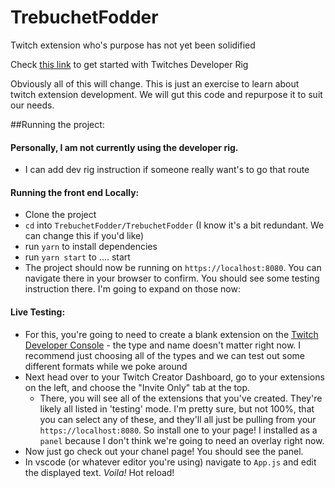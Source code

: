 # TrebuchetFodder

Twitch extension who's purpose has not yet been solidified

Check [this link](https://dev.twitch.tv/docs/extensions/rig) to get started with Twitches Developer Rig

Obviously all of this will change. This is just an exercise to learn about twitch extension development. We will gut this code and repurpose it to suit our needs.

##Running the project:

#### Personally, I am not currently using the developer rig.

- I can add dev rig instruction if someone really want's to go that route

#### Running the front end Locally:

- Clone the project
- `cd` into `TrebuchetFodder/TrebuchetFodder` (I know it's a bit redundant. We can change this if you'd like)
- run `yarn` to install dependencies
- run `yarn start` to .... start
- The project should now be running on `https://localhost:8080`. You can navigate there in your browser to confirm. You should see some testing instruction there. I'm going to expand on those now:

#### Live Testing:

- For this, you're going to need to create a blank extension on the [Twitch Developer Console](https://dev.twitch.tv/console) - the type and name doesn't matter right now. I recommend just choosing all of the types and we can test out some different formats while we poke around
- Next head over to your Twitch Creator Dashboard, go to your extensions on the left, and choose the "Invite Only" tab at the top.
  - There, you will see all of the extensions that you've created. They're likely all listed in 'testing' mode. I'm pretty sure, but not 100%, that you can select any of these, and they'll all just be pulling from your `https://localhost:8080`. So install one to your page! I installed as a `panel` because I don't think we're going to need an overlay right now.
- Now just go check out your chanel page! You should see the panel. 
- In vscode (or whatever editor you're using) navigate to `App.js` and edit the displayed text. *Voila!* Hot reload! 

